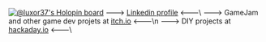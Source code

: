 [![@luxor37's Holopin board](https://holopin.io/api/user/board?user=luxor37)](https://holopin.io/@luxor37)
---> [Linkedin profile](https://www.linkedin.com/in/remimartel/) <---\\
---> GameJam and other game dev projets at [itch.io](https://luxor37.itch.io/) <---\n
---> DIY projects at [hackaday.io](https://hackaday.io/luxor37) <---\\












<!--
**luxor37/luxor37** is a ✨ _special_ ✨ repository because its `README.md` (this file) appears on your GitHub profile.

Here are some ideas to get you started:

- 🔭 I’m currently working on ...
- 🌱 I’m currently learning ...
- 👯 I’m looking to collaborate on ...
- 🤔 I’m looking for help with ...
- 💬 Ask me about ...
- 📫 How to reach me: ...
- 😄 Pronouns: ...
- ⚡ Fun fact: ...
-->
